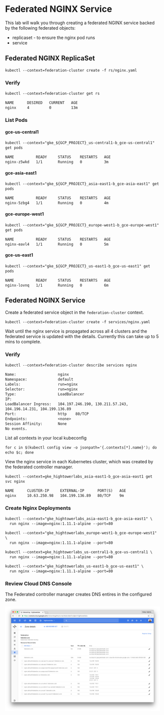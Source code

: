 # Federated NGINX Service

This lab will walk you through creating a federated NGINX service backed by the following federated objects:

* replicaset - to ensure the nginx pod runs 
* service

## Federated NGINX ReplicaSet

```
kubectl --context=federation-cluster create -f rs/nginx.yaml
```

### Verify

```
kubectl --context=federation-cluster get rs
```
```
NAME      DESIRED   CURRENT   AGE
nginx     4         0         13m
```

### List Pods

#### gce-us-central1

```
kubectl --context="gke_${GCP_PROJECT}_us-central1-b_gce-us-central1" get pods
```
```
NAME          READY     STATUS    RESTARTS   AGE
nginx-z5wkd   1/1       Running   0          3m
```

#### gce-asia-east1

```
kubectl --context="gke_${GCP_PROJECT}_asia-east1-b_gce-asia-east1" get pods
```
```
NAME          READY     STATUS    RESTARTS   AGE
nginx-5zbg4   1/1       Running   0          4m
```

#### gce-europe-west1

```
kubectl --context="gke_${GCP_PROJECT}_europe-west1-b_gce-europe-west1" get pods
```
```
NAME          READY     STATUS    RESTARTS   AGE
nginx-eavl4   1/1       Running   0          5m
```

#### gce-us-east1

```
kubectl --context="gke_${GCP_PROJECT}_us-east1-b_gce-us-east1" get pods
```
```
NAME          READY     STATUS    RESTARTS   AGE
nginx-lovnq   1/1       Running   0          6m
```

## Federated NGINX Service

Create a federated service object in the `federation-cluster` context.

```
kubectl --context=federation-cluster create -f services/nginx.yaml
```

Wait until the nginx service is propagated across all 4 clusters and the federated service is updated with the details. Currently this can take up to 5 mins to complete.

### Verify

```
kubectl --context=federation-cluster describe services nginx
```
```
Name:                   nginx
Namespace:              default
Labels:                 run=nginx
Selector:               run=nginx
Type:                   LoadBalancer
IP:			
LoadBalancer Ingress:   104.197.246.190, 130.211.57.243, 104.196.14.231, 104.199.136.89
Port:                   http    80/TCP
Endpoints:		        <none>
Session Affinity:	    None
No events.
```

List all contexts in your local kubeconfig

```
for c in $(kubectl config view -o jsonpath='{.contexts[*].name}'); do echo $c; done
```

View the nginx service in each Kubernetes cluster, which was created by the federated controller manager.

```
kubectl --context=gke_hightowerlabs_asia-east1-b_gce-asia-east1 get svc nginx
```
```
NAME      CLUSTER-IP     EXTERNAL-IP      PORT(S)   AGE
nginx     10.63.250.98   104.199.136.89   80/TCP    9m
```

### Create Nginx Deployments

```
kubectl --context="gke_hightowerlabs_asia-east1-b_gce-asia-east1" \
  run nginx --image=nginx:1.11.1-alpine --port=80
```

```
kubectl --context="gke_hightowerlabs_europe-west1-b_gce-europe-west1" \
  run nginx --image=nginx:1.11.1-alpine --port=80
```

```
kubectl --context=gke_hightowerlabs_us-central1-b_gce-us-central1 \
  run nginx --image=nginx:1.11.1-alpine --port=80
```

```
kubectl --context="gke_hightowerlabs_us-east1-b_gce-us-east1" \
  run nginx --image=nginx:1.11.1-alpine --port=80
```

### Review Cloud DNS Console

The Federated controller manager creates DNS entires in the configured zone.

![Google Cloud DNS](images/googledns.png)


